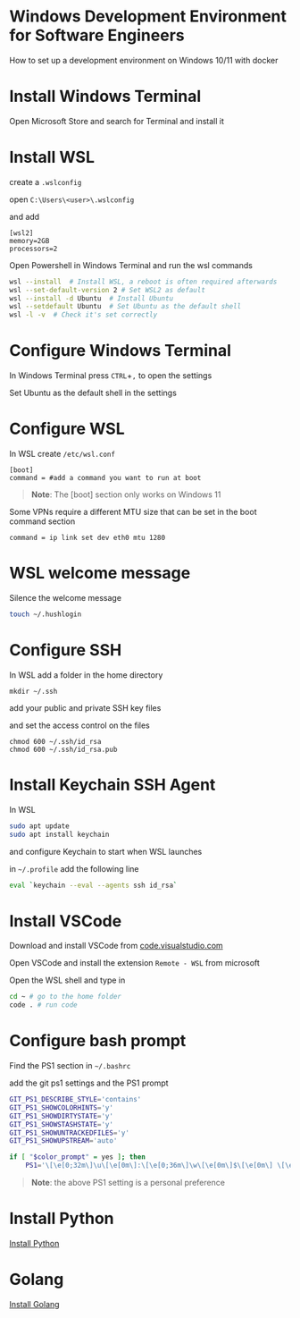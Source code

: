 # Windows Development Environment for Software Engineers

How to set up a development environment on Windows 10/11 with docker


# Install Windows Terminal

Open Microsoft Store and search for Terminal and install it

# Install WSL

create a `.wslconfig`

open `C:\Users\<user>\.wslconfig`

and add
```
[wsl2]
memory=2GB
processors=2
```

Open Powershell in Windows Terminal and run the wsl commands

```sh
wsl --install  # Install WSL, a reboot is often required afterwards
wsl --set-default-version 2 # Set WSL2 as default
wsl --install -d Ubuntu  # Install Ubuntu
wsl --setdefault Ubuntu  # Set Ubuntu as the default shell
wsl -l -v  # Check it's set correctly
```

# Configure Windows Terminal

In Windows Terminal press `CTRL`+`,` to open the settings

Set Ubuntu as the default shell in the settings

# Configure WSL

In WSL create `/etc/wsl.conf`

```
[boot]
command = #add a command you want to run at boot
```
> **Note**: The [boot] section only works on Windows 11

Some VPNs require a different MTU size that can be set in the boot command section

```
command = ip link set dev eth0 mtu 1280
```


# WSL welcome message

Silence the welcome message

```sh
touch ~/.hushlogin
```


# Configure SSH

In WSL add a folder in the home directory

```
mkdir ~/.ssh
```

add your public and private SSH key files

and set the access control on the files

```
chmod 600 ~/.ssh/id_rsa
chmod 600 ~/.ssh/id_rsa.pub
```

# Install Keychain SSH Agent

In WSL

```sh
sudo apt update
sudo apt install keychain
```

and configure Keychain to start when WSL launches

in `~/.profile` add the following line

```sh
eval `keychain --eval --agents ssh id_rsa`
```

# Install VSCode

Download and install VSCode from [code.visualstudio.com](https://code.visualstudio.com/download)

Open VSCode and install the extension `Remote - WSL` from microsoft

Open the WSL shell and type in

```sh
cd ~ # go to the home folder
code . # run code
```

# Configure bash prompt

Find the PS1 section in `~/.bashrc`

add the git ps1 settings and the PS1 prompt

```sh
GIT_PS1_DESCRIBE_STYLE='contains'
GIT_PS1_SHOWCOLORHINTS='y'
GIT_PS1_SHOWDIRTYSTATE='y'
GIT_PS1_SHOWSTASHSTATE='y'
GIT_PS1_SHOWUNTRACKEDFILES='y'
GIT_PS1_SHOWUPSTREAM='auto'

if [ "$color_prompt" = yes ]; then
    PS1='\[\e[0;32m\]\u\[\e[0m\]:\[\e[0;36m\]\w\[\e[0m\]$\[\e[0m\] \[\e[0;33m\]$(__git_ps1)\n\[\e[0m\]λ\[\e[0m\] \[\e[0m\]'
```

> **Note**: the above PS1 setting is a personal preference

# Install Python

[Install Python](./python.md)

# Golang

[Install Golang](./golang.md)
